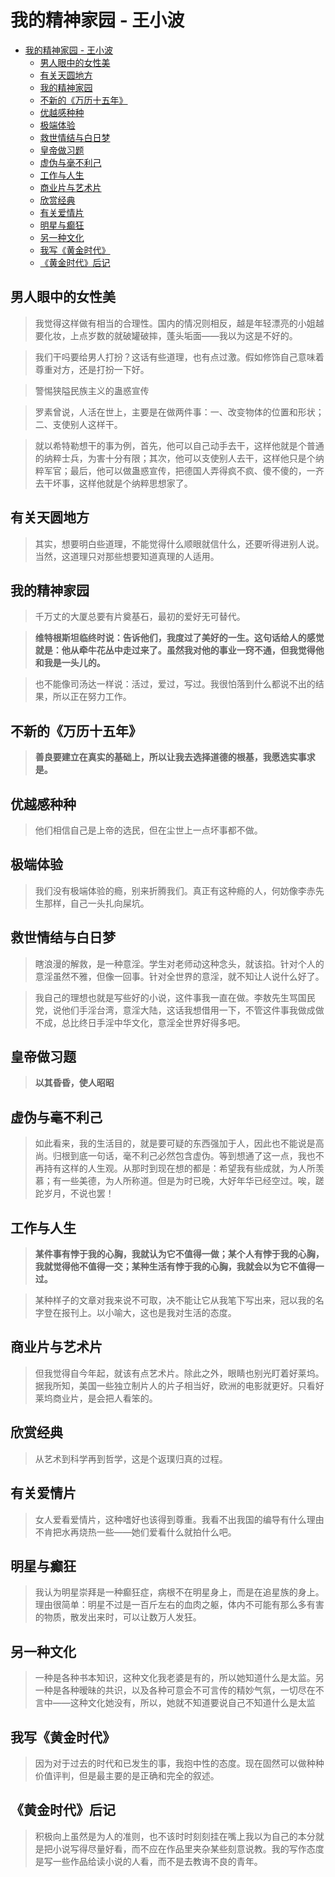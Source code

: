 # 我的精神家园 - 王小波

- [我的精神家园 - 王小波](#%e6%88%91%e7%9a%84%e7%b2%be%e7%a5%9e%e5%ae%b6%e5%9b%ad---%e7%8e%8b%e5%b0%8f%e6%b3%a2)
  - [男人眼中的女性美](#%e7%94%b7%e4%ba%ba%e7%9c%bc%e4%b8%ad%e7%9a%84%e5%a5%b3%e6%80%a7%e7%be%8e)
  - [有关天圆地方](#%e6%9c%89%e5%85%b3%e5%a4%a9%e5%9c%86%e5%9c%b0%e6%96%b9)
  - [我的精神家园](#%e6%88%91%e7%9a%84%e7%b2%be%e7%a5%9e%e5%ae%b6%e5%9b%ad)
  - [不新的《万历十五年》](#%e4%b8%8d%e6%96%b0%e7%9a%84%e4%b8%87%e5%8e%86%e5%8d%81%e4%ba%94%e5%b9%b4)
  - [优越感种种](#%e4%bc%98%e8%b6%8a%e6%84%9f%e7%a7%8d%e7%a7%8d)
  - [极端体验](#%e6%9e%81%e7%ab%af%e4%bd%93%e9%aa%8c)
  - [救世情结与白日梦](#%e6%95%91%e4%b8%96%e6%83%85%e7%bb%93%e4%b8%8e%e7%99%bd%e6%97%a5%e6%a2%a6)
  - [皇帝做习题](#%e7%9a%87%e5%b8%9d%e5%81%9a%e4%b9%a0%e9%a2%98)
  - [虚伪与毫不利己](#%e8%99%9a%e4%bc%aa%e4%b8%8e%e6%af%ab%e4%b8%8d%e5%88%a9%e5%b7%b1)
  - [工作与人生](#%e5%b7%a5%e4%bd%9c%e4%b8%8e%e4%ba%ba%e7%94%9f)
  - [商业片与艺术片](#%e5%95%86%e4%b8%9a%e7%89%87%e4%b8%8e%e8%89%ba%e6%9c%af%e7%89%87)
  - [欣赏经典](#%e6%ac%a3%e8%b5%8f%e7%bb%8f%e5%85%b8)
  - [有关爱情片](#%e6%9c%89%e5%85%b3%e7%88%b1%e6%83%85%e7%89%87)
  - [明星与癫狂](#%e6%98%8e%e6%98%9f%e4%b8%8e%e7%99%ab%e7%8b%82)
  - [另一种文化](#%e5%8f%a6%e4%b8%80%e7%a7%8d%e6%96%87%e5%8c%96)
  - [我写《黄金时代》](#%e6%88%91%e5%86%99%e9%bb%84%e9%87%91%e6%97%b6%e4%bb%a3)
  - [《黄金时代》后记](#%e9%bb%84%e9%87%91%e6%97%b6%e4%bb%a3%e5%90%8e%e8%ae%b0)

## 男人眼中的女性美

> 我觉得这样做有相当的合理性。国内的情况则相反，越是年轻漂亮的小姐越要化妆，上点岁数的就破罐破摔，蓬头垢面——我以为这是不好的。

> 我们干吗要给男人打扮？这话有些道理，也有点过激。假如修饰自己意味着尊重对方，还是打扮一下好。

> 警惕狭隘民族主义的蛊惑宣传

> 罗素曾说，人活在世上，主要是在做两件事：一、改变物体的位置和形状；二、支使别人这样干。

> 就以希特勒想干的事为例，首先，他可以自己动手去干，这样他就是个普通的纳粹士兵，为害十分有限；其次，他可以支使别人去干，这样他只是个纳粹军官；最后，他可以做蛊惑宣传，把德国人弄得疯不疯、傻不傻的，一齐去干坏事，这样他就是个纳粹思想家了。

## 有关天圆地方

> 其实，想要明白些道理，不能觉得什么顺眼就信什么，还要听得进别人说。当然，这道理只对那些想要知道真理的人适用。

## 我的精神家园

> 千万丈的大厦总要有片奠基石，最初的爱好无可替代。

> **维特根斯坦临终时说：告诉他们，我度过了美好的一生。这句话给人的感觉就是：他从牵牛花丛中走过来了。虽然我对他的事业一窍不通，但我觉得他和我是一头儿的。**

> 也不能像司汤达一样说：活过，爱过，写过。我很怕落到什么都说不出的结果，所以正在努力工作。

## 不新的《万历十五年》

> **善良要建立在真实的基础上，所以让我去选择道德的根基，我愿选实事求是。**

## 优越感种种

> 他们相信自己是上帝的选民，但在尘世上一点坏事都不做。

## 极端体验

> 我们没有极端体验的瘾，别来折腾我们。真正有这种瘾的人，何妨像李赤先生那样，自己一头扎向屎坑。

## 救世情结与白日梦

> 瞎浪漫的解救，是一种意淫。学生对老师动这种念头，就该掐。针对个人的意淫虽然不雅，但像一回事。针对全世界的意淫，就不知让人说什么好了。

> 我自己的理想也就是写些好的小说，这件事我一直在做。李敖先生骂国民党，说他们手淫台湾，意淫大陆，这话我想借用一下，不管这件事我做成做不成，总比终日手淫中华文化，意淫全世界好得多吧。

## 皇帝做习题

> **以其昏昏，使人昭昭**

## 虚伪与毫不利己

> 如此看来，我的生活目的，就是要可疑的东西强加于人，因此也不能说是高尚。归根到底一句话，毫不利己必然包含虚伪。等到想通了这一点，我也不再持有这样的人生观。从那时到现在想的都是：希望我有些成就，为人所羡慕；有一些美德，为人所称道。但是为时已晚，大好年华已经空过。唉，蹉跎岁月，不说也罢！

## 工作与人生

> **某件事有悖于我的心胸，我就认为它不值得一做；某个人有悖于我的心胸，我就觉得他不值得一交；某种生活有悖于我的心胸，我就会以为它不值得一过。**

> 某种样子的文章对我来说不可取，决不能让它从我笔下写出来，冠以我的名字登在报刊上。以小喻大，这也是我对生活的态度。

## 商业片与艺术片

> 但我觉得自今年起，就该有点艺术片。除此之外，眼睛也别光盯着好莱坞。据我所知，美国一些独立制片人的片子相当好，欧洲的电影就更好。只看好莱坞商业片，是会把人看笨的。

## 欣赏经典

> 从艺术到科学再到哲学，这是个返璞归真的过程。

## 有关爱情片

> 女人爱看爱情片，这种嗜好也该得到尊重。我看不出我国的编导有什么理由不肯把水再烧热一些——她们爱看什么就拍什么吧。

## 明星与癫狂

> 我认为明星崇拜是一种癫狂症，病根不在明星身上，而是在追星族的身上。理由很简单：明星不过是一百斤左右的血肉之躯，体内不可能有那么多有害的物质，散发出来时，可以让数万人发狂。

## 另一种文化

> 一种是各种书本知识，这种文化我老婆是有的，所以她知道什么是太监。另一种是各种暧昧的共识，以及各种可意会不可言传的精妙气氛，一切尽在不言中——这种文化她没有，所以，她就不知道要说自己不知道什么是太监

## 我写《黄金时代》

> 因为对于过去的时代和已发生的事，我抱中性的态度。现在固然可以做种种价值评判，但是最主要的是正确和完全的叙述。

## 《黄金时代》后记

> 积极向上虽然是为人的准则，也不该时时刻刻挂在嘴上我以为自己的本分就是把小说写得尽量好看，而不应在作品里夹杂某些刻意说教。我的写作态度是写一些作品给读小说的人看，而不是去教诲不良的青年。
